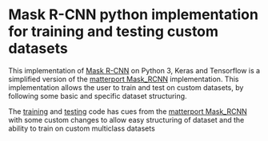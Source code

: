 # Mask R-CNN python implementation for training and testing custom datasets
This implementation of [Mask R-CNN](https://arxiv.org/abs/1703.06870) on Python 3, Keras and Tensorflow is a simplified version of the [matterport Mask_RCNN](https://github.com/matterport/Mask_RCNN) implementation. This implementation allows the user to train and test on custom datasets, by following some basic and specific dataset structuring.

The [training](maskrcnntrain.py) and [testing](maskrcnninferrence.py) code has cues from the [matterport Mask_RCNN](https://github.com/matterport/Mask_RCNN) with some custom changes to allow easy structuring of dataset and the ability to train on custom multiclass datasets
